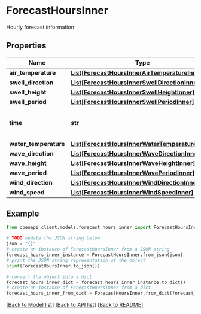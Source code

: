 # ForecastHoursInner

Hourly forecast information

## Properties

Name | Type | Description | Notes
------------ | ------------- | ------------- | -------------
**air_temperature** | [**List[ForecastHoursInnerAirTemperatureInner]**](ForecastHoursInnerAirTemperatureInner.md) |  | [optional] 
**swell_direction** | [**List[ForecastHoursInnerSwellDirectionInner]**](ForecastHoursInnerSwellDirectionInner.md) |  | [optional] 
**swell_height** | [**List[ForecastHoursInnerSwellHeightInner]**](ForecastHoursInnerSwellHeightInner.md) |  | [optional] 
**swell_period** | [**List[ForecastHoursInnerSwellPeriodInner]**](ForecastHoursInnerSwellPeriodInner.md) |  | [optional] 
**time** | **str** | Timestamp in utc for the hour represented | [optional] 
**water_temperature** | [**List[ForecastHoursInnerWaterTemperatureInner]**](ForecastHoursInnerWaterTemperatureInner.md) |  | [optional] 
**wave_direction** | [**List[ForecastHoursInnerWaveDirectionInner]**](ForecastHoursInnerWaveDirectionInner.md) |  | [optional] 
**wave_height** | [**List[ForecastHoursInnerWaveHeightInner]**](ForecastHoursInnerWaveHeightInner.md) |  | [optional] 
**wave_period** | [**List[ForecastHoursInnerWavePeriodInner]**](ForecastHoursInnerWavePeriodInner.md) |  | [optional] 
**wind_direction** | [**List[ForecastHoursInnerWindDirectionInner]**](ForecastHoursInnerWindDirectionInner.md) |  | [optional] 
**wind_speed** | [**List[ForecastHoursInnerWindSpeedInner]**](ForecastHoursInnerWindSpeedInner.md) |  | [optional] 

## Example

```python
from openapi_client.models.forecast_hours_inner import ForecastHoursInner

# TODO update the JSON string below
json = "{}"
# create an instance of ForecastHoursInner from a JSON string
forecast_hours_inner_instance = ForecastHoursInner.from_json(json)
# print the JSON string representation of the object
print(ForecastHoursInner.to_json())

# convert the object into a dict
forecast_hours_inner_dict = forecast_hours_inner_instance.to_dict()
# create an instance of ForecastHoursInner from a dict
forecast_hours_inner_from_dict = ForecastHoursInner.from_dict(forecast_hours_inner_dict)
```
[[Back to Model list]](../README.md#documentation-for-models) [[Back to API list]](../README.md#documentation-for-api-endpoints) [[Back to README]](../README.md)


